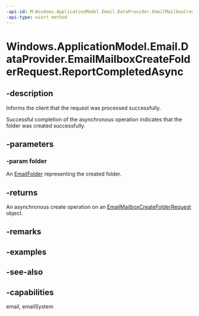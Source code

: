 ```yaml
---
-api-id: M:Windows.ApplicationModel.Email.DataProvider.EmailMailboxCreateFolderRequest.ReportCompletedAsync(Windows.ApplicationModel.Email.EmailFolder)
-api-type: winrt method
---
```


<!-- Method syntax
public Windows.Foundation.IAsyncAction ReportCompletedAsync(Windows.ApplicationModel.Email.EmailFolder folder)
-->

# Windows.ApplicationModel.Email.DataProvider.EmailMailboxCreateFolderRequest.ReportCompletedAsync

## -description
Informs the client that the request was processed successfully.

Successful completion of the asynchronous operation indicates that the folder was created successfully.

## -parameters
### -param folder
An [EmailFolder](../windows.applicationmodel.email/emailfolder.md) representing the created folder.

## -returns
An asynchronous create operation on an [EmailMailboxCreateFolderRequest](emailmailboxcreatefolderrequest.md) object.

## -remarks

## -examples

## -see-also

## -capabilities
email, emailSystem

